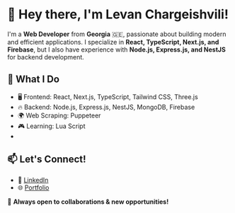 # 👋 Hey there, I'm Levan Chargeishvili!

I'm a **Web Developer** from **Georgia** 🇬🇪, passionate about building modern and efficient applications. I specialize in **React, TypeScript, Next.js, and Firebase**, but I also have experience with **Node.js, Express.js, and NestJS** for backend development.

## 🚀 What I Do
- 🖥️ Frontend: React, Next.js, TypeScript, Tailwind CSS, Three.js  
- 🔥 Backend: Node.js, Express.js, NestJS, MongoDB, Firebase  
- 🌍 Web Scraping: Puppeteer  
- 🎮 Learning: Lua Script
- 
## 📫 Let's Connect!
- 💼 [LinkedIn](https://www.linkedin.com/in/levan-chargeishvili/)   
- 🌐 [Portfolio](https://personal-website-rho-pink.vercel.app/)  

🚀 **Always open to collaborations & new opportunities!**
